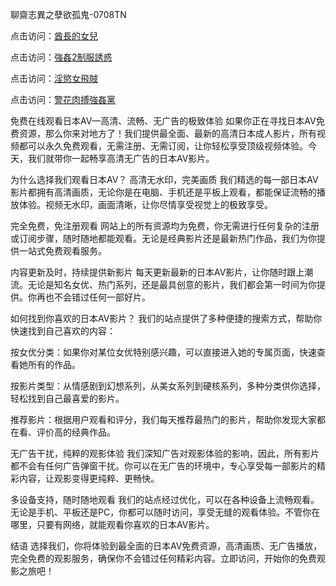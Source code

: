聊齋志異之孽欲孤鬼-0708TN

点击访问：<a href="https://heiliaoxqkkct.pages.dev">酋長的女兒</a>

点击访问：<a href="https://heiliaowzu4ur.pages.dev">強姦2制服誘惑</a>

点击访问：<a href="https://heiliaozj3tjd.pages.dev">淫慾女飛賊</a>

点击访问：<a href="https://heiliaoe8ajia.pages.dev">警花肉搏強姦黨</a>

免费在线观看日本AV—高清、流畅、无广告的极致体验
如果你正在寻找日本AV免费资源，那么你来对地方了！我们提供最全面、最新的高清日本成人影片，所有视频都可以永久免费观看，无需注册、无需订阅，让你轻松享受顶级视频体验。今天，我们就带你一起畅享高清无广告的日本AV影片。

为什么选择我们观看日本AV？
高清无水印，完美画质
我们精选的每一部日本AV影片都拥有高清画质，无论你是在电脑、手机还是平板上观看，都能保证流畅的播放体验。视频无水印，画面清晰，让你尽情享受视觉上的极致享受。

完全免费，免注册观看
网站上的所有资源均为免费，你无需进行任何复杂的注册或订阅步骤，随时随地都能观看。无论是经典影片还是最新热门作品，我们为你提供一站式免费观看服务。

内容更新及时，持续提供新影片
每天更新最新的日本AV影片，让你随时跟上潮流。无论是知名女优、热门系列，还是最具创意的影片，我们都会第一时间为你提供。你再也不会错过任何一部好片。

如何找到你喜欢的日本AV影片？
我们的站点提供了多种便捷的搜索方式，帮助你快速找到自己喜欢的内容：

按女优分类：如果你对某位女优特别感兴趣，可以直接进入她的专属页面，快速查看她所有的作品。

按影片类型：从情感剧到幻想系列，从美女系列到硬核系列，多种分类供你选择，轻松找到自己最喜爱的影片。

推荐影片：根据用户观看和评分，我们每天推荐最热门的影片，帮助你发现大家都在看、评价高的经典作品。

无广告干扰，纯粹的观影体验
我们深知广告对观影体验的影响，因此，所有影片都不会有任何广告弹窗干扰。你可以在无广告的环境中，专心享受每一部影片的精彩内容，让观影变得更纯粹、更畅快。

多设备支持，随时随地观看
我们的站点经过优化，可以在各种设备上流畅观看。无论是手机、平板还是PC，你都可以随时访问，享受无缝的观看体验。不管你在哪里，只要有网络，就能观看你喜欢的日本AV影片。

结语
选择我们，你将体验到最全面的日本AV免费资源，高清画质、无广告播放，完全免费的观影服务，确保你不会错过任何精彩内容。立即访问，开始你的免费观影之旅吧！








<span style="display:none;">[Canonical link] ( ）</span>


